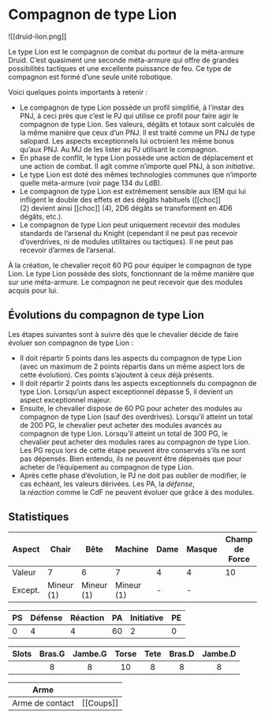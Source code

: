# Compagnon de type Lion

![[druid-lion.png]]

Le type Lion est le compagnon de combat du porteur de la méta-armure Druid. C’est quasiment une seconde méta-armure qui offre de grandes possibilités tactiques et une excellente puissance de feu. Ce type de compagnon est formé d’une seule unité robotique.

Voici quelques points importants à retenir :

- Le compagnon de type Lion possède un profil simplifié, à l’instar des PNJ, à ceci près que c’est le PJ qui utilise ce profil pour faire agir le compagnon de type Lion. Ses valeurs, dégâts et totaux sont calculés de la même manière que ceux d’un PNJ. Il est traité comme un PNJ de type salopard. Les aspects exceptionnels lui octroient les même bonus qu’aux PNJ. Au MJ de les lister au PJ utilisant le compagnon.
- En phase de conflit, le type Lion possède une action de déplacement et une action de combat. Il agit comme n’importe quel PNJ, à son _initiative_.
- Le type Lion est doté des mêmes technologies communes que n’importe quelle méta-armure (voir page 134 du LdB).
- Le compagnon de type Lion est extrêmement sensible aux IEM qui lui infligent le double des effets et des dégâts habituels ([[choc]] (2) devient ainsi [[choc]] (4), 2D6 dégâts se transforment en 4D6 dégâts, etc.).
- Le compagnon de type Lion peut uniquement recevoir des modules standards de l’arsenal du Knight (cependant il ne peut pas recevoir d’overdrives, ni de modules utilitaires ou tactiques). Il ne peut pas recevoir d’armes de l’arsenal.

À la création, le chevalier reçoit 60 PG pour équiper le compagnon de type Lion. Le type Lion possède des slots, fonctionnant de la même manière que sur une méta-armure. Le compagnon ne peut recevoir que des modules acquis pour lui.

## Évolutions du compagnon de type Lion

Les étapes suivantes sont à suivre dès que le chevalier décide de faire évoluer son compagnon de type Lion :

- Il doit répartir 5 points dans les aspects du compagnon de type Lion (avec un maximum de 2 points répartis dans un même aspect lors de cette évolution). Ces points s’ajoutent à ceux déjà présents.
- Il doit répartir 2 points dans les aspects exceptionnels du compagnon de type Lion. Lorsqu’un aspect exceptionnel dépasse 5, il devient un aspect exceptionnel majeur.
- Ensuite, le chevalier dispose de 60 PG pour acheter des modules au compagnon de type Lion (sauf des overdrives). Lorsqu’il atteint un total de 200 PG, le chevalier peut acheter des modules avancés au compagnon de type Lion. Lorsqu’il atteint un total de 300 PG, le chevalier peut acheter des modules rares au compagnon de type Lion. Les PG reçus lors de cette étape peuvent être conservés s’ils ne sont pas dépensés. Bien entendu, ils ne peuvent être dépensés que pour acheter de l’équipement au compagnon de type Lion.
- Après cette phase d’évolution, le PJ ne doit pas oublier de modifier, le cas échéant, les valeurs dérivées. Les PA, la _défense_, la _réaction_ comme le CdF ne peuvent évoluer que grâce à des modules.

## Statistiques

| Aspect  | Chair      | Bête       | Machine    | Dame | Masque | Champ de Force |
| ------- | ---------- | ---------- | ---------- | ---- | ------ | -------------- |
| Valeur  | 7          | 6          | 7          | 4    | 4      | 10             |
| Except. | Mineur (1) | Mineur (1) | Mineur (1) | -    | -      |                |

| PS  | Défense | Réaction | PA  | Initiative | PE  |
| --- | ------- | -------- | --- | ---------- | --- |
| 0   | 4       | 4        | 60  | 2          | 0   |

| Slots | Bras.G | Jambe.G | Torse | Tete | Bras.D | Jambe.D |
| ----- | :----: | :-----: | :---: | :--: | :----: | :-----: |
|       |   8    |    8    |  10   |  8   |   8    |    8    |

| Arme            |           |
| --------------- | --------- |
| Arme de contact | [[Coups]] |
